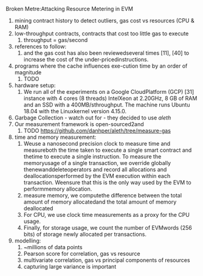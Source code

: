 Broken Metre:Attacking Resource Metering in EVM

1. mining contract history to detect outliers, gas cost vs resources (CPU & RAM)
2. low-throughput contracts, contracts that cost too little gas to execute
    1. throughput = gas/second
3. references to follow:
    1. and the gas cost has also been reviewedseveral times [11], [40] to increase the cost of the under-pricedinstructions.
4. programs  where  the  cache  influences  exe-cution time by an order of magnitude
    1. TODO
5. hardware setup:
    1. We run all of the experiments on a Google CloudPlatform  (GCP)  [31]  instance  with  4  cores  (8  threads)  IntelXeon at 2.20GHz, 8 GB of RAM and an SSD with a 400MB/sthroughput.  The  machine  runs  Ubuntu  18.04  with  the  Linuxkernel version 4.15.0.
6. Garbage Collection - watch out for - they decided to use _aleth_
7. Our  measurement  framework  is  open-sourced2and
    1. TODO  https://github.com/danhper/aleth/tree/measure-gas
8. time and memory measurement:
    1. Weuse a nanosecond precision clock to measure time and measureboth the time taken to execute a single smart contract and thetime  to  execute  a  single  instruction.  To  measure  the  memoryusage of a single transaction, we override globally thenewanddeleteoperators and record all allocations and deallocationsperformed by the EVM execution within each transaction. Weensure that this is the only way used by the EVM to performmemory allocation.
    2. measure  memory,  we  computethe difference between the total amount of memory allocatedand  the  total  amount  of  memory  deallocated
    3. For CPU, we use  clock  time  measurements  as  a  proxy  for  the  CPU  usage.
    4. Finally,  for  storage  usage,  we  count  the  number  of  EVMwords (256 bits) of storage newly allocated per transactions.
9. modelling:
    1. ~millions of data points
    2. Pearson score for correlation, gas vs resource
    3. multivariate correlation, gas vs principal components of resources
    4. capturing large variance is important
